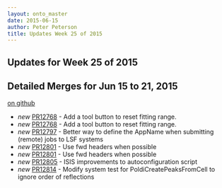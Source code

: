 ```yaml
---
layout: onto_master
date: 2015-06-15
author: Peter Peterson
title: Updates Week 25 of 2015
---
```

Updates for Week 25 of 2015
---------------------------

Detailed Merges for Jun 15 to 21, 2015
--------------------------------------
[on github](https://github.com/mantidproject/mantid/pulls?q=is%3Apr+merged%3A2015-06-16..2015-06-21)

* *new* [PR12768](https://github.com/mantidproject/mantid/pull/12768) - Add a tool button to reset fitting range.
* *new* [PR12768](https://github.com/mantidproject/mantid/pull/12768) - Add a tool button to reset fitting range.
* *new* [PR12797](https://github.com/mantidproject/mantid/pull/12797) - Better way to define the AppName when submitting (remote) jobs to LSF systems
* *new* [PR12801](https://github.com/mantidproject/mantid/pull/12801) - Use fwd headers when possible
* *new* [PR12801](https://github.com/mantidproject/mantid/pull/12801) - Use fwd headers when possible
* *new* [PR12805](https://github.com/mantidproject/mantid/pull/12805) - ISIS improvements to autoconfiguration script
* *new* [PR12814](https://github.com/mantidproject/mantid/pull/12814) - Modify system test for PoldiCreatePeaksFromCell to ignore order of reflections
